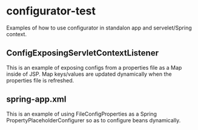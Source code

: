 configurator-test
=================

Examples of how to use configurator in standalon app and servelet/Spring context.

ConfigExposingServletContextListener
------------------------------------
This is an example of exposing configs from a properties file as a Map inside of JSP.  Map keys/values are updated dynamically when the properties file is refreshed.

spring-app.xml
--------------
This is an example of using FileConfigProperties as a Spring PropertyPlaceholderConfigurer so as to configure beans dynamically.

